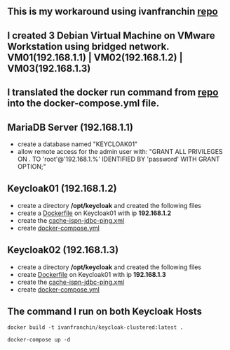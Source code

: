 

## This is my workaround using ivanfranchin [repo](https://github.com/ivangfr/keycloak-clustered)

## I created 3 Debian Virtual Machine on VMware Workstation using bridged network. **VM01(192.168.1.1) | VM02(192.168.1.2) | VM03(192.168.1.3)**

## I translated the **docker run** command from [repo](https://github.com/ivangfr/keycloak-clustered) into the **docker-compose.yml** file.


## MariaDB Server (192.168.1.1)

- create a database named "KEYCLOAK01"
- allow remote access for the admin user with:
  "GRANT ALL PRIVILEGES ON *.* TO 'root'@'192.168.1.%' IDENTIFIED BY 'password' WITH GRANT OPTION;"



## Keycloak01 (192.168.1.2)

- create a directory **/opt/keycloak** and created the following files
- create a [Dockerfile](https://github.com/hakimnorizman-work/keycloak-jdbc-ivanfranchin/blob/main/Dockerfile) on Keycloak01 with ip **192.168.1.2**
- create the [cache-ispn-jdbc-ping.xml](https://github.com/hakimnorizman-work/keycloak-jdbc-ivanfranchin/blob/main/cache-ispn-jdbc-ping.xml) 
- create [docker-compose.yml](https://github.com/hakimnorizman-work/keycloak-jdbc-ivanfranchin/blob/main/keycloak01-docker-compose.yml) 



## Keycloak02 (192.168.1.3)

- create a directory **/opt/keycloak** and created the following files
- create [Dockerfile](https://github.com/hakimnorizman-work/keycloak-jdbc-ivanfranchin/blob/main/Dockerfile) on Keycloak01 with ip **192.168.1.3**
- create the [cache-ispn-jdbc-ping.xml](https://github.com/hakimnorizman-work/keycloak-jdbc-ivanfranchin/blob/main/cache-ispn-jdbc-ping.xml) 
- create [docker-compose.yml](https://github.com/hakimnorizman-work/keycloak-jdbc-ivanfranchin/blob/main/keycloak02-docker-compose.yml) 



## The command I run on both Keycloak Hosts
```
docker build -t ivanfranchin/keycloak-clustered:latest .

docker-compose up -d 
```
